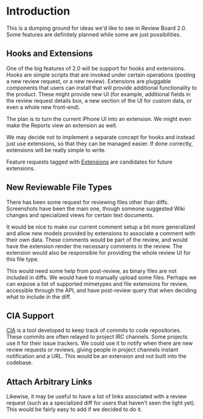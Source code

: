 # Introduction #

This is a dumping ground for ideas we'd like to see in Review Board 2.0. Some features are definitely planned while some are just possibilities.


## Hooks and Extensions ##

One of the big features of 2.0 will be support for hooks and extensions. Hooks are simple scripts that are invoked under certain operations (posting a new review request, or a new review). Extensions are pluggable components that users can install that will provide additional functionality to the product. These might provide new UI (for example, additional fields in the review request details box, a new section of the UI for custom data, or even a whole new front-end).

The plan is to turn the current iPhone UI into an extension. We might even make the Reports view an extension as well.

We may decide not to implement a separate concept for hooks and instead just use extensions, so that they can be managed easier. If done correctly, extensions will be really simple to write.

Feature requests tagged with [Extensions](http://code.google.com/p/reviewboard/issues/list?q=milestone%3AExtensions) are candidates for future extensions.


## New Reviewable File Types ##

There has been some request for reviewing files other than diffs. Screenshots have been the main one, though someone suggested Wiki changes and specialized views for certain text documents.

It would be nice to make our current comment setup a bit more generalized and allow new models provided by extensions to associate a comment with their own data. These comments would be part of the review, and would have the extension render the necessary comments in the review. The extension would also be responsible for providing the whole review UI for this file type.

This would need some help from post-review, as binary files are not included in diffs. We would have to manually upload some files. Perhaps we can expose a list of supported mimetypes and file extensions for review, accessible through the API, and have post-review query that when deciding what to include in the diff.


## CIA Support ##

[CIA](http://www.cia.vc/) is a tool developed to keep track of commits to code repositories. These commits are often relayed to project IRC channels. Some projects use it for their issue trackers. We could use it to notify when there are new review requests or reviews, giving people in project channels instant notification and a URL. This would be an extension and not built into the codebase.


## Attach Arbitrary Links ##

Likewise, it may be useful to have a list of links associated with a review request (such as a specialized diff for users that haven't seen the light yet). This would be fairly easy to add if we decided to do it.